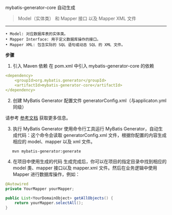 mybatis-generator-core 自动生成 

> Model（实体类） 和 Mapper 接口 以及 Mapper XML 文件
---
	• Model: 对应数据库表的实体类。
	• Mapper Interface: 用于定义数据库操作的接口。
	• Mapper XML: 包含实际的 SQL 语句或动态 SQL 的 XML 文件。

**步骤**
1.	引入 Maven 依赖
在 pom.xml 中引入 mybatis-generator-core 的依赖
```yml
<dependency>
    <groupId>org.mybatis.generator</groupId>
    <artifactId>mybatis-generator-core</artifactId>
</dependency>
```
2.	创建 MyBatis Generator 配置文件 generatorConfig.xml（与applicaton.yml 同级）

请参考 [参考文档](generate_mybatis_config.md) 获取更多信息。

3.	执行 MyBatis Generator
使用命令行工具运行 MyBatis Generator，自动生成代码：这个命令会读取 generatorConfig.xml 文件，根据你配置的内容生成相应的 model、mapper 以及 xml 文件。
```bash
   mvn mybatis-generator:generate 
```
4.	在项目中使用生成的代码
   生成完成后，你可以在项目的指定目录中找到相应的 model 类、mapper 接口以及 mapper.xml 文件。然后在业务逻辑中使用 Mapper 进行数据库操作，例如：
```java
@Autowired
private YourMapper yourMapper;

public List<YourDomainObject> getAllObjects() {
    return yourMapper.selectAll();
}
 ```

